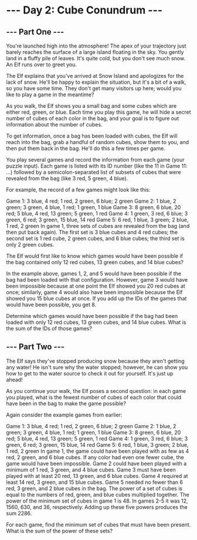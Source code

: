 # --- Day 2: Cube Conundrum ---

## --- Part One ---

You're launched high into the atmosphere! The apex of your trajectory just barely reaches the surface of a large island floating in the sky. You gently land in a fluffy pile of leaves. It's quite cold, but you don't see much snow. An Elf runs over to greet you.

The Elf explains that you've arrived at Snow Island and apologizes for the lack of snow. He'll be happy to explain the situation, but it's a bit of a walk, so you have some time. They don't get many visitors up here; would you like to play a game in the meantime?

As you walk, the Elf shows you a small bag and some cubes which are either red, green, or blue. Each time you play this game, he will hide a secret number of cubes of each color in the bag, and your goal is to figure out information about the number of cubes.

To get information, once a bag has been loaded with cubes, the Elf will reach into the bag, grab a handful of random cubes, show them to you, and then put them back in the bag. He'll do this a few times per game.

You play several games and record the information from each game (your puzzle input). Each game is listed with its ID number (like the 11 in Game 11: ...) followed by a semicolon-separated list of subsets of cubes that were revealed from the bag (like 3 red, 5 green, 4 blue).

For example, the record of a few games might look like this:

Game 1: 3 blue, 4 red; 1 red, 2 green, 6 blue; 2 green
Game 2: 1 blue, 2 green; 3 green, 4 blue, 1 red; 1 green, 1 blue
Game 3: 8 green, 6 blue, 20 red; 5 blue, 4 red, 13 green; 5 green, 1 red
Game 4: 1 green, 3 red, 6 blue; 3 green, 6 red; 3 green, 15 blue, 14 red
Game 5: 6 red, 1 blue, 3 green; 2 blue, 1 red, 2 green
In game 1, three sets of cubes are revealed from the bag (and then put back again). The first set is 3 blue cubes and 4 red cubes; the second set is 1 red cube, 2 green cubes, and 6 blue cubes; the third set is only 2 green cubes.

The Elf would first like to know which games would have been possible if the bag contained only 12 red cubes, 13 green cubes, and 14 blue cubes?

In the example above, games 1, 2, and 5 would have been possible if the bag had been loaded with that configuration. However, game 3 would have been impossible because at one point the Elf showed you 20 red cubes at once; similarly, game 4 would also have been impossible because the Elf showed you 15 blue cubes at once. If you add up the IDs of the games that would have been possible, you get 8.

Determine which games would have been possible if the bag had been loaded with only 12 red cubes, 13 green cubes, and 14 blue cubes. What is the sum of the IDs of those games?

## --- Part Two ---

The Elf says they've stopped producing snow because they aren't getting any water! He isn't sure why the water stopped; however, he can show you how to get to the water source to check it out for yourself. It's just up ahead!

As you continue your walk, the Elf poses a second question: in each game you played, what is the fewest number of cubes of each color that could have been in the bag to make the game possible?

Again consider the example games from earlier:

Game 1: 3 blue, 4 red; 1 red, 2 green, 6 blue; 2 green
Game 2: 1 blue, 2 green; 3 green, 4 blue, 1 red; 1 green, 1 blue
Game 3: 8 green, 6 blue, 20 red; 5 blue, 4 red, 13 green; 5 green, 1 red
Game 4: 1 green, 3 red, 6 blue; 3 green, 6 red; 3 green, 15 blue, 14 red
Game 5: 6 red, 1 blue, 3 green; 2 blue, 1 red, 2 green
In game 1, the game could have been played with as few as 4 red, 2 green, and 6 blue cubes. If any color had even one fewer cube, the game would have been impossible.
Game 2 could have been played with a minimum of 1 red, 3 green, and 4 blue cubes.
Game 3 must have been played with at least 20 red, 13 green, and 6 blue cubes.
Game 4 required at least 14 red, 3 green, and 15 blue cubes.
Game 5 needed no fewer than 6 red, 3 green, and 2 blue cubes in the bag.
The power of a set of cubes is equal to the numbers of red, green, and blue cubes multiplied together. The power of the minimum set of cubes in game 1 is 48. In games 2-5 it was 12, 1560, 630, and 36, respectively. Adding up these five powers produces the sum 2286.

For each game, find the minimum set of cubes that must have been present. What is the sum of the power of these sets?
